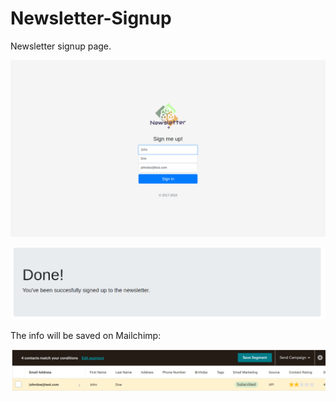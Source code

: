 # Newsletter-Signup
Newsletter signup page.

![](images/newsletterSign.png)

![](images/newsSuccess.png)

The info will be saved on Mailchimp:

![](images/mailchimp.png)

